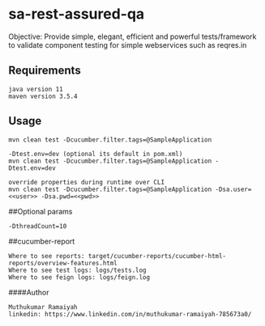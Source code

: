 # sa-rest-assured-qa

Objective: Provide simple, elegant, efficient and powerful tests/framework to validate component testing for simple webservices such as 
reqres.in

## Requirements
```commandline
java version 11
maven version 3.5.4
```

## Usage
```commandline
mvn clean test -Dcucumber.filter.tags=@SampleApplication

-Dtest.env=dev (optional its default in pom.xml)
mvn clean test -Dcucumber.filter.tags=@SampleApplication -Dtest.env=dev

override properties during runtime over CLI
mvn clean test -Dcucumber.filter.tags=@SampleApplication -Dsa.user=<<user>> -Dsa.pwd=<<pwd>>
```

##Optional params
```commandline
-DthreadCount=10
```

##cucumber-report
```commandline
Where to see reports: target/cucumber-reports/cucumber-html-reports/overview-features.html
Where to see test logs: logs/tests.log
Where to see feign logs: logs/feign.log
```

####Author
```commandline
Muthukumar Ramaiyah
linkedin: https://www.linkedin.com/in/muthukumar-ramaiyah-785673a0/ 
```








